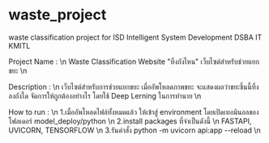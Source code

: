 # waste_project
waste classification project for ISD
Intelligent System Development DSBA IT KMITL

Project Name : \n
  Waste Classification Website "ทิ้งถังไหน" เว็บไซต์สำหรับช่วยแยกขยะ \n
  
Description : \n
  เว็บไซต์สำหรับการช่วยแยกขยะ เมื่ออัพโหลดภาพขยะ จะแสดงผลว่าขยะชิ้นนี้ทิ้งลงถังใด จัดการให้ถูกต้องอย่างไร โดยใช้ Deep Lerning ในการทำนาย \n
  
How to run : \n
  1.เมื่ออัพโหลดไฟล์ทั้งหมดแล้ว ให้เข้าสู่ environment โดยเปิดเทอมินอลของโฟลเดอร์ model_deploy/python \n
  2.install packages ที่จำเป็นดังนี้ \n
    FASTAPI, UVICORN, TENSORFLOW \n
  3.รันคำสั่ง python -m uvicorn api:app --reload \n
